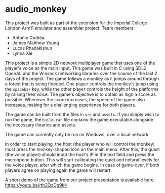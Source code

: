 # audio_monkey

This project was built as part of the extension for the Imperial College London Arm11 emulator and assembler project. Team members:
- Antonio Codrea
- James Matthew Young
- Lucas Rhadakishun
- Lynna Xie

This project is a simple 2D network multiplayer game that uses one of the player's voice as the main input. This game was built in C using SDL2, OpenAL and the Winsock networking libraries over the course of the last 2 days of the project. The game follows a monkey as it jumps around through a forest that is being flooded. One player controls the monkey's jump using the `spacebar` key, while the other player controls the height of the platforms by raising their voice. The game's objective is to obtain as high a score as possible. Whenever the score increases, the speed of the game also increases, making for a challenging experience for both players. 

The game can be built from the files in `src` and `assets`. If you simply wish to run the game, the `build.rar` file contains the game executable alongside the necessary libraries and assets. 

The game can currently only be run on Windows, over a local network. 

In order to start playing, the host (the player who will control the monkey) must press the monkey-shaped icon on the main menu. After this, the guest (the voice player) should input the host's IP in the text field and press the microhpone button. This will start calibrating the quiet and netural levels for the voice player, after which the game begins. In case of game-over, if both players agree on playing again the game will restart. 

A short demo of the game from our project presentation is available here: https://youtu.be/rth3QoDg9k4
